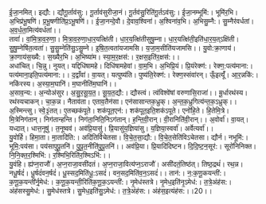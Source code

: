 

  
ई॒जा॒नमित्। इद्यौ:। द्यौगू॒र्ताव॑सु:। गू॒र्ताव॑सुरीजा॒नं। गू॒र्तव॑सु॒रिति॑गू॒र्तऽव॑सु:। ई॒जा॒नम्भूमि॑:। भूमि॑र॒भि। अ॒भिप्र॑भू॒षणि॑। प्र॒भू॒षणीति॑प्र॒ऽभू॒षणि॑।। ई॒जा॒नन्दे॒वौ। दे॒वाव॒श्विना॑। अ॒श्विना॑व॒भि। अ॒भिसु॒म्नै:। सु॒म्नैर॑वर्धतां। अ॒व॒र्ध॒ता॒मित्य॑वर्धतां।।  
तावां॑। वां॒मि॒त्रा॒व॒रु॒णा॒। मि॒त्रा॒व॒रु॒णा॒धा॒र॒यत्क्षि॑ती। धा॒र॒य॒त्क्षि॑तीसुषु॒म्ना। धा॒र॒यत्क्षि॑ती॒इति॑धा॒र॒य॒त्ऽक्षि॑ती। सु॒षु॒म्नेषि॑त॒त्वता॑। सु॒सु॒म्नेति॑सु॒ऽसु॒म्ने। इ॒षि॒त॒त्वता॑यजामसि। य॒जा॒म॒सीति॑यजामसि।। यु॒वो:क्रा॒णाय॑। क्रा॒णाय॑स॒ख्यै:। स॒ख्यैर॒भि। अ॒भिष्या॑म। स्या॒म॒र॒क्षस॑:। र॒क्षस॒इति॑र॒क्षस॑:।।  
अधा॑चित्। चि॒न्नु। नुयत्। यद्दिधि॑षामहे। दिधि॑षामहेवां। वा॒म॒भि। अ॒भिप्रि॒यं। प्रि॒यंरेक्ण॑:। रेक्ण॒:पत्य॑माना:। पत्य॑माना॒इति॒पत्य॑माना:।। द॒द्वाँवा॑। वा॒यत्। यत्पुष्य॑ति। पुष्य॑ति॒रेक्ण॑:। रेक्ण॒स्संवा॑रन्। ऊँ॒इत्यूँ॑। आ॒र॒न्नकि॑:। नकि॑रस्य। अ॒स्या॒म॒घानि॑। म॒घानीति॑म॒घानि॑।।  
अ॒साव॒न्य:। अ॒न्योअ॑सुर। अ॒सु॒र॒सू॒य॒त॒। सू॒य॒त॒द्यौ:। द्यौस्त्वं। त्वंविश्वे॑षां वरुणासि॒राजा॑।। मू॒र्धारथ॑स्य। रथ॑स्यचाकन्। चा॒क॒न्न। नैताव॑ता। एताव॒तैन॑सा। एन॑सासान्तक॒ध्रुक्। अ॒न्त॒क॒ध्रुगित्य॑न्त॒क॒ऽध्रुक्।।  
अ॒स्मिन्त्सु। स्वे॒३॒॑तत्। ए॒तच्छक॑पूते। शक॑पूत॒एन॑:। शक॑पूत॒इति॒शक॑ऽपूते। एनो॑हि॒ते। हि॒तेमि॒त्रे। मि॒त्रेनिग॑तान्। निग॑तान्हन्ति। निग॑ता॒निति॒निऽग॑तान्। ह॒न्ति॒वी॒रान्। वी॒रानिति॑वी॒रान्।। अ॒वोर्वा॑। वा॒यत्। यध्दात्। धात्त॒नूषु॑। त॒नूष्वव॑। अव॑प्रि॒यासु॑। प्रि॒यासु॑य॒ज्ञिया॑सु। य॒ज्ञिया॒स्वर्वा॑। अर्वेत्यर्वा॑।।  
यु॒वोर्हि। हिमा॒ता। मा॒तादि॑ति:। अदि॑तिर्विचेतसा। वि॒चे॒त॒सा॒द्यौ:। वि॒चे॒त॒सेति॑विऽचेतसा। द्यौर्न। नभूमि॑:। भूमि॒:पय॑सा। पय॑सापुपू॒तनि॑। पु॒पू॒त॒नीति॑पु॒पू॒तनि॑।। अव॑प्रि॒या। प्रि॒यादि॑दिष्टन। दि॒दि॒ष्ट॒न॒सूर॑:। सूरो॑निनिक्त। नि॒नि॒क्त॒र॒श्मिभि॑:। र॒श्मिभि॒रिति॑र॒श्मिऽभि॑:।।  
यु॒वंहि। ह्य॑प्न॒राजौ॑। अ॒प्न॒राजा॒वसी॑दतं। अ॒प्न॒राजा॒वित्य॑प्न॒ऽराजौ॑। असी॑दतं॒तिष्ठ॑त्। तिष्ठ॒द्रथं॑। रथ॒न्न। नधू॒र्षदं॑। धू॒र्षदं॑वन॒र्षदं॑। धू॒स्सद॒मिति॑धू॒:ऽसदं॑। वन॒सद॒मिति॑व॒न॒ऽसदं॑।। तान॑:। न॒:क॒णू॒कयन्ती॑:। क॒णू॒क॒यन्ती॑र्नृ॒मेध॑:। क॒णू॒क॒यन्ती॒रिति॑क॒णू॒क॒ऽयन्ती॑:। नृ॒मेध॑स्तत्रे। नृ॒मेध॒इति॑नृ॒ऽमेध॑:। त॒त्रे॒अंह॑स:। अंह॑सस्सु॒मेध॑:। सु॒मेध॑स्तत्रे। सु॒मेध॒इति॑सु॒ऽमेध॑:। त॒त्रे॒अंह॑स:। अंह॑स॒इत्यंह॑स:।।20।।  
